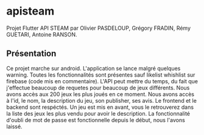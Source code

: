 # apisteam

Projet Flutter API STEAM par Olivier PASDELOUP, Grégory FRADIN, Rémy GUETARI, Antoine RANSON.

## Présentation

Ce projet marche sur android. L'application se lance malgré quelques warning. Toutes les fonctionnalités sont présentes sauf likelist whishlist sur firebase (code mis en commentaire).
L'API peut mettre du temps, du fait que j'effectue beaucoup de requetes pour beaucoup de jeux différents.
Nous avons accès aux 200 jeux les plus joués en ce moment. Nous avons accès à l'id, le nom, la description du jeu, son publisher, ses avis.
Le frontend et le backend sont respéctés.
Un jeu est mis en avant, vous le retrouverez dans la liste des jeux les plus vendu pour avoir le description.
La fonctionnalité d'oubli de mot de passe est fonctionnelle depuis le début, nous l'avons laissé.


